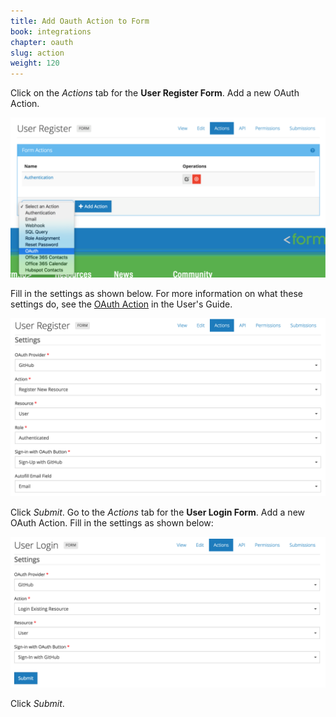 ```yaml
---
title: Add Oauth Action to Form
book: integrations
chapter: oauth
slug: action
weight: 120
---
```

Click on the *Actions* tab for the **User Register Form**.
Add a new OAuth Action.

![](/assets/img/oauth/project-form-actions.png)

Fill in the settings as shown below. For more information on what these settings do, see the [OAuth Action](/userguide/actions/#action-oauth) in the User's Guide.

![](/assets/img/oauth/project-register-oauth-action-edit.png)

Click *Submit*.
Go to the *Actions* tab for the **User Login Form**.
Add a new OAuth Action.
Fill in the settings as shown below:

![](/assets/img/oauth/project-login-oauth-action-edit.png)

Click *Submit*.
